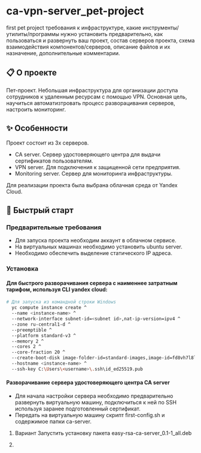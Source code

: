 # ca-vpn-server_pet-project
first pet project
требования к инфраструктуре, 
какие инструменты/утилиты/программы нужно установить предварительно, 
как пользоваться и развернуть ваш проект,
состав серверов проекта, 
схема взаимодействия компонентов/серверов, 
описание файлов и их назначение, 
дополнительные комментарии.


## 📋 О проекте

Пет-проект. Небольшая инфраструктура для организации доступа сотрудников к удаленным ресурсам с помощью VPN. Основная цель, научиться автоматизтровать процесс разворацивания серверов, настроить мониторинг.

## ✨ Особенности

Проект состоит из 3х серверов.
- CA server. Сервер удостоверяющего центра для выдачи сертификатов пользователям.
- VPN server. Для подключения к защищенной сети предприятия.
- Monitoring server. Сервер для мониторинга инфраструктуры.

Для реализации проекта была выбрана облачная среда от Yandex Cloud.

## 🚀 Быстрый старт

### Предварительные требования

- Для запуска проекта необходим аккаунт в облачном сервисе.
- На виртуальных машинах необходимо установить ubuntu server.
- Необходимо обеспечить выделение статического IP адреса.

### Установка

#### Для быстрого разворачивания сервера с наименнее затратным тарифом, используя CLI yandex cloud:

```bash
# Для запуска из командной строки Windows
  yc compute instance create ^
  --name <instance-name> ^
  --network-interface subnet-id=<subnet id>,nat-ip-version=ipv4 ^
  --zone ru-central1-d ^
  --preemptible ^
  --platform standard-v3 ^
  --memory 2 ^
  --cores 2 ^
  --core-fraction 20 ^
  --create-boot-disk image-folder-id=standard-images,image-id=fd8vh7l8lcb182vm5vfd,size=20,type=network-hdd ^
  --hostname <instance-name> ^
  --ssh-key C:\Users\<username>\.ssh\id_ed25519.pub
```

#### Разворачивание сервера удостоверяющего центра CA server

- Для начала настройки сервера необходимо предварительно развернуть виртуальную машину, подключиться к ней по SSH используя заранее подготовленный сертификат.
- Передать на виртуальную машину скрипт first-config.sh и содержимое папки ca-server.

1. Вариант
    Запустить установку пакета easy-rsa-ca-server_0.1-1_all.deb
   
3. 
 
```bash

```
